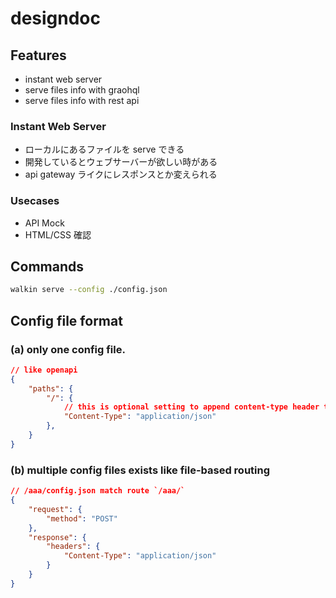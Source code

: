 # designdoc
## Features
- instant web server
- serve files info with graohql
- serve files info with rest api

### Instant Web Server
- ローカルにあるファイルを serve できる
- 開発しているとウェブサーバーが欲しい時がある
- api gateway ライクにレスポンスとか変えられる

### Usecases
- API Mock
- HTML/CSS 確認

## Commands
```bash
walkin serve --config ./config.json
```

## Config file format
### (a) only one config file.
```json
// like openapi
{
    "paths": {
        "/": {
            // this is optional setting to append content-type header to response.
            "Content-Type": "application/json"
        },
    }
}
```

### (b) multiple config files exists like file-based routing
```json
// /aaa/config.json match route `/aaa/`
{
    "request": {
        "method": "POST"
    },
    "response": {
        "headers": {
            "Content-Type": "application/json"
        }
    }
}
```
